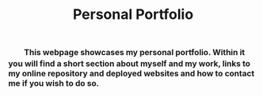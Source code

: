 <h1 align=center><strong>Personal Portfolio</strong><h1>

<p>
  &ensp;&ensp;<span style="font-size: 16px;">
  This webpage showcases my personal portfolio.  Within it you will find a short section about myself and my work, links to my online repository and deployed websites and how to contact me if you wish to do so.  
  </span> 
</p>



